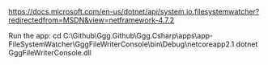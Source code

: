 ﻿https://docs.microsoft.com/en-us/dotnet/api/system.io.filesystemwatcher?redirectedfrom=MSDN&view=netframework-4.7.2

Run the app:
cd C:\Github\Ggg.Github\Ggg.Csharp\apps\app-FileSystemWatcher\GggFileWriterConsole\bin\Debug\netcoreapp2.1 
dotnet GggFileWriterConsole.dll